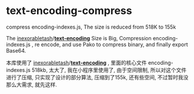 # text-encoding-compress
compress encoding-indexes.js, The size is reduced from 518K to 155k

The [inexorabletash](https://github.com/inexorabletash)/**[text-encoding](https://github.com/inexorabletash/text-encoding)** Size is Big, Compression encoding- indexes.js , re encode, and use Pako to compress binary, and finally export Base64.

本库使用了  [inexorabletash](https://github.com/inexorabletash)/**[text-encoding](https://github.com/inexorabletash/text-encoding)** , 里面的核心文件 encoding-indexes.js 518kb, 太大了, 我在小程序里使用了, 由于空间限制, 所以对这个文件进行了压缩, 只实现了设计的部分算法, 压缩到了155k, 还有些空间, 不过暂时我没那么大需求, 就先这样. 

